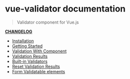 # vue-validator documentation

> Validator component for Vue.js 

**[CHANGELOG](https://github.com/kazupon/vue-validator/blob/dev/CHANGELOG.md)**

- [Installation](installation.md)
- [Getting Started](started.md)
- [Validation With Component](validate.md)
- [Validation Results](results.md)
- [Built-in Validators](validators.md)
- [Reset Validation Results](reset.md)
- [Form Validatable elements](elements.md)
